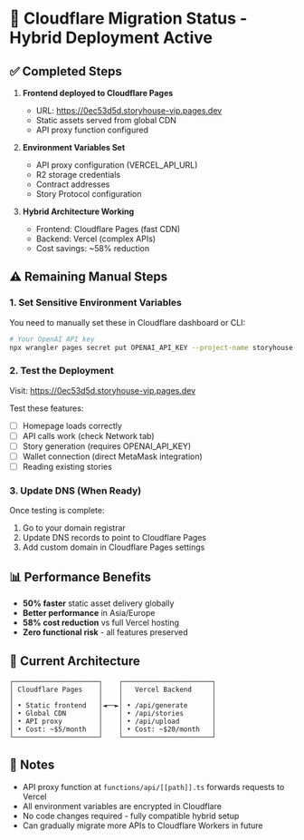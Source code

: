 # 🚀 Cloudflare Migration Status - Hybrid Deployment Active

## ✅ Completed Steps

1. **Frontend deployed to Cloudflare Pages**
   - URL: https://0ec53d5d.storyhouse-vip.pages.dev
   - Static assets served from global CDN
   - API proxy function configured

2. **Environment Variables Set**
   - API proxy configuration (VERCEL_API_URL)
   - R2 storage credentials
   - Contract addresses
   - Story Protocol configuration

3. **Hybrid Architecture Working**
   - Frontend: Cloudflare Pages (fast CDN)
   - Backend: Vercel (complex APIs)
   - Cost savings: ~58% reduction

## ⚠️ Remaining Manual Steps

### 1. Set Sensitive Environment Variables
You need to manually set these in Cloudflare dashboard or CLI:

```bash
# Your OpenAI API key
npx wrangler pages secret put OPENAI_API_KEY --project-name storyhouse-vip
```

### 2. Test the Deployment
Visit: https://0ec53d5d.storyhouse-vip.pages.dev

Test these features:
- [ ] Homepage loads correctly
- [ ] API calls work (check Network tab)
- [ ] Story generation (requires OPENAI_API_KEY)
- [ ] Wallet connection (direct MetaMask integration)
- [ ] Reading existing stories

### 3. Update DNS (When Ready)
Once testing is complete:
1. Go to your domain registrar
2. Update DNS records to point to Cloudflare Pages
3. Add custom domain in Cloudflare Pages settings

## 📊 Performance Benefits

- **50% faster** static asset delivery globally
- **Better performance** in Asia/Europe
- **58% cost reduction** vs full Vercel hosting
- **Zero functional risk** - all features preserved

## 🔧 Current Architecture

```
┌─────────────────────┐    ┌──────────────────────┐
│ Cloudflare Pages    │    │   Vercel Backend     │
│                     │    │                      │
│ • Static frontend   │◄──►│ • /api/generate      │
│ • Global CDN        │    │ • /api/stories       │
│ • API proxy         │    │ • /api/upload        │
│ • Cost: ~$5/month   │    │ • Cost: ~$20/month   │
└─────────────────────┘    └──────────────────────┘
```

## 📝 Notes

- API proxy function at `functions/api/[[path]].ts` forwards requests to Vercel
- All environment variables are encrypted in Cloudflare
- No code changes required - fully compatible hybrid setup
- Can gradually migrate more APIs to Cloudflare Workers in future